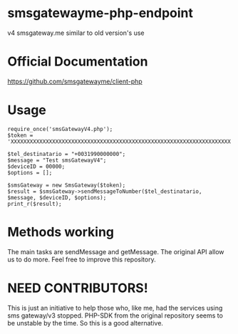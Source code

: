 # smsgatewayme-php-endpoint
v4 smsgateway.me similar to old version's use

# Official Documentation
https://github.com/smsgatewayme/client-php

# Usage
```
require_once('smsGatewayV4.php');
$token = 'XXXXXXXXXXXXXXXXXXXXXXXXXXXXXXXXXXXXXXXXXXXXXXXXXXXXXXXXXXXXXXXXXXXXX';

$tel_destinatario = "+0031990000000";
$message = "Test smsGatewayV4";
$deviceID = 00000;
$options = [];

$smsGateway = new SmsGateway($token);
$result = $smsGateway->sendMessageToNumber($tel_destinatario, $message, $deviceID, $options);
print_r($result);
```
# Methods working
The main tasks are sendMessage and getMessage. The original API allow us to do more. Feel free to improve this repository.

# NEED CONTRIBUTORS!
This is just an initiative to help those who, like me, had the services using sms gateway/v3 stopped.
PHP-SDK from the original repository seems to be unstable by the time. So this is a good alternative.



